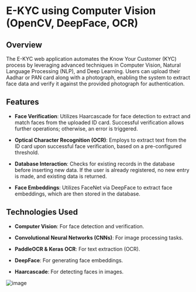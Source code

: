 # E-KYC using Computer Vision (OpenCV, DeepFace, OCR)

## Overview

The E-KYC web application automates the Know Your Customer (KYC) process by leveraging advanced techniques in Computer Vision, Natural Language Processing (NLP), and Deep Learning. Users can upload their Aadhar or PAN card along with a photograph, enabling the system to extract face data and verify it against the provided photograph for authentication.

## Features

- **Face Verification**: Utilizes Haarcascade for face detection to extract and match faces from the uploaded ID card. Successful verification allows further operations; otherwise, an error is triggered.

- **Optical Character Recognition (OCR)**: Employs to extract text from the ID card upon successful face verification, based on a pre-configured threshold.

- **Database Interaction**: Checks for existing records in the database before inserting new data. If the user is already registered, no new entry is made, and existing data is returned.

- **Face Embeddings**: Utilizes FaceNet via DeepFace to extract face embeddings, which are then stored in the database.

## Technologies Used

- **Computer Vision**: For face detection and verification.

- **Convolutional Neural Networks (CNNs)**: For image processing tasks.
  
- **PaddleOCR & Keras OCR**: For text extraction (OCR).
  
- **DeepFace**: For generating face embeddings.

- **Haarcascade**: For detecting faces in images.

![image](https://github.com/user-attachments/assets/cb77b0ed-3112-454b-a38b-eef403883170)
